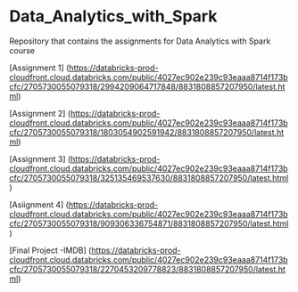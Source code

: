 # Data_Analytics_with_Spark
Repository that contains the assignments for Data Analytics with Spark course

[Assignment 1] (https://databricks-prod-cloudfront.cloud.databricks.com/public/4027ec902e239c93eaaa8714f173bcfc/2705730055079318/2994209064717848/8831808857207950/latest.html)


[Assignment 2] (https://databricks-prod-cloudfront.cloud.databricks.com/public/4027ec902e239c93eaaa8714f173bcfc/2705730055079318/1803054902591942/8831808857207950/latest.html)


[Assignment 3] (https://databricks-prod-cloudfront.cloud.databricks.com/public/4027ec902e239c93eaaa8714f173bcfc/2705730055079318/325135469537630/8831808857207950/latest.html)


[Asiignment 4] (https://databricks-prod-cloudfront.cloud.databricks.com/public/4027ec902e239c93eaaa8714f173bcfc/2705730055079318/909306336754871/8831808857207950/latest.html)


[Final Project -IMDB] (https://databricks-prod-cloudfront.cloud.databricks.com/public/4027ec902e239c93eaaa8714f173bcfc/2705730055079318/2270453209778823/8831808857207950/latest.html)
